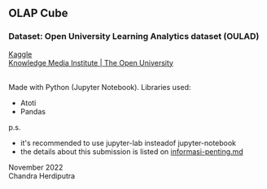 <h2>OLAP Cube</h2>

<h3>Dataset: Open University Learning Analytics dataset (OULAD)</h3>
<a href="https://www.kaggle.com/datasets/anlgrbz/student-demographics-online-education-dataoulad?resource=download">Kaggle </a><br>
<a href="https://analyse.kmi.open.ac.uk/open_dataset">Knowledge Media Institute | The Open University</a><br><br>

Made with Python (Jupyter Notebook). Libraries used:
<ul>
  <li>Atoti</li>
  <li>Pandas</li>
</ul>

p.s. 
- it's recommended to use jupyter-lab insteadof jupyter-notebook
- the details about this submission is listed on [informasi-penting.md](informasi-penting.md)

November 2022<br>
Chandra Herdiputra
